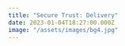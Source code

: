 ```yaml
---
title: "Secure Trust: Delivery"
date: 2023-01-04T18:27:00.000Z
image: "/assets/images/bg4.jpg"
---
```

